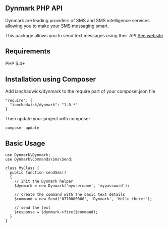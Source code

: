 ## Dynmark PHP API

Dynmark are leading providers of SMS and SMS intelligence services allowing you to make your SMS messaging smart.

This package allows you to send text messages using their API.[See website](http://www.dynmark.com/)

## Requirements 

PHP 5.4+

## Installation using Composer

Add ianchadwick/dynmark to the require part of your composer.json file

```
"require": {
  "ianchadwick/dynmark": "1.0.*"
}
```

Then update your project with composer

```
composer update
```

## Basic Usage

```
use Dynmark\Dynmark;
use Dynmark\Commands\Sms\Send;

class MyClass {
  public function sendSms()
  {
    // init the Dynmark helper
    $dynmark = new Dynmark('myusername', 'mypassword');
    
    // create the command with the basic text details
    $command = new Send('0770000000', 'Dynmark', 'Hello there!');
    
    // send the text
    $response = $dynmark->fire($command);
  }
}
```